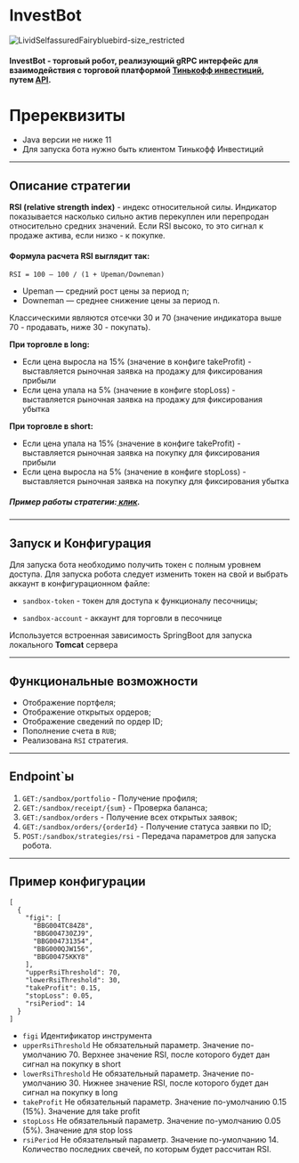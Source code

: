 # InvestBot
![LividSelfassuredFairybluebird-size_restricted](https://github.com/13fragment/InvestBot/assets/74821169/1883f2c6-bf4d-4196-8147-ac06519b730f)
<h4>InvestBot - торговый робот, реализующий <b>gRPC</b> интерфейс для взаимодействия с торговой платформой <a href="https://www.tinkoff.ru/invest/">Тинькофф инвестиций</a>, путем <a href="https://github.com/Tinkoff/investAPI/ ">API</a>.</h3>

# Пререквизиты
* Java версии не ниже 11
* Для запуска бота нужно быть клиентом Тинькофф Инвестиций

***
## Описание стратегии
<b>RSI (relative strength index)</b> - индекс относительной силы. Индикатор показывается насколько сильно актив перекуплен или перепродан относительно средних значений.
Если RSI высоко, то это сигнал к продаже актива, если низко - к покупке.

<h4>Формула расчета RSI выглядит так:</h3>

```
RSI = 100 — 100 / (1 + Upeman/Downeman)
```

- Upeman — средний рост цены за период n;
- Downeman — среднее снижение цены за период n.

Классическими являются отсечки 30 и 70 (значение индикатора выше 70 - продавать, ниже 30 - покупать).

<b>При торговле в long:</b>
- Если цена выросла на 15% (значение в конфиге takeProfit) - выставляется рыночная заявка на продажу для фиксирования прибыли
- Если цена упала на 5% (значение в конфиге stopLoss) - выставляется рыночная заявка на продажу для фиксирования убытка

<b>При торговле в short:</b>
- Если цена упала на 15% (значение в конфиге takeProfit) - выставляется рыночная заявка на покупку для фиксирования прибыли
- Если цена выросла на 5% (значение в конфиге stopLoss) - выставляется рыночная заявка на покупку для фиксирования убытка

<h5>Пример работы стратегии:<a href="https://imgur.com/a/b6mpjE2"> клик</a>.</h4>

***

## Запуск и Конфигурация
Для запуска бота необходимо получить токен с полным уровнем доступа.
Для запуска робота следует изменить токен на свой и выбрать аккаунт в конфигурационном файле:

* ```sandbox-token``` - токен для доступа к функционалу песочницы;

* ```sandbox-account``` - аккаунт для торговли в песочнице

Используется встроенная зависимость SpringBoot для запуска локального <b>Tomcat</b> сервера

***

## Функциональные возможности

* Отображение портфеля;
* Отображение открытых ордеров;
* Отображение сведений по ордер ID;
* Пополнение счета в ```RUB```;
* Реализована ```RSI``` стратегия.

***


## Endpoint`ы

1. ```GET:/sandbox/portfolio``` - Получение профиля;
2. ```GET:/sandbox/receipt/{sum}``` - Проверка баланса;
3. ```GET:/sandbox/orders``` - Получение всех открытых заявок;
4. ```GET:/sandbox/orders/{orderId}``` - Получение статуса заявки по ID;
5. ```POST:/sandbox/strategies/rsi``` - Передача параметров для запуска робота.
***


## Пример конфигурации
```json5
[
  {
    "figi": [
      "BBG004TC84Z8",
      "BBG004730ZJ9",
      "BBG004731354",
      "BBG000QJW156",
      "BBG00475KKY8"
    ],
    "upperRsiThreshold": 70,
    "lowerRsiThreshold": 30,
    "takeProfit": 0.15,
    "stopLoss": 0.05,
    "rsiPeriod": 14
  }
]
```
- ```figi``` Идентификатор инструмента
- ```upperRsiThreshold``` Не обязательный параметр. Значение по-умолчанию 70. Верхнее значение RSI, после которого будет дан сигнал на покупку в short
- ```lowerRsiThreshold``` Не обязательный параметр. Значение по-умолчанию 30. Нижнее значение RSI, после которого будет дан сигнал на покупку в long
- ```takeProfit``` Не обязательный параметр. Значение по-умолчанию 0.15 (15%). Значение для take profit
- ```stopLoss``` Не обязательный параметр. Значение по-умолчанию 0.05 (5%). Значение для stop loss
- ```rsiPeriod``` Не обязательный параметр. Значение по-умолчанию 14. Количество последних свечей, по которым будет рассчитан RSI. 
